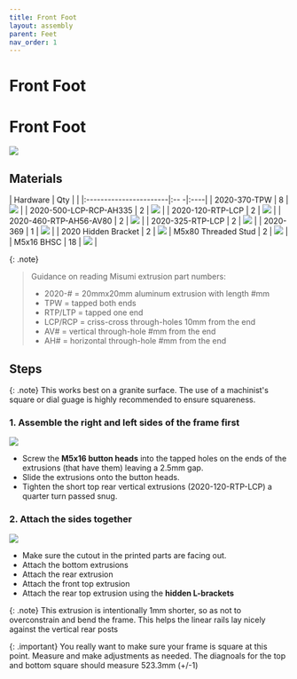 ```yaml
---
title: Front Foot
layout: assembly
parent: Feet
nav_order: 1
---
```


# Front Foot

<div class="online_3d_viewer"
    model="{{site.url}}/{{site.baseurl}}/assets/3d/Z Idler Tensioner Assy.STL"
    backgroundcolor="244, 246, 250">
</div>

# Front Foot

![]({{site.url}}/{{site.baseurl}}/assets/images/frame.png)

## Materials

| Hardware               | Qty |     |
|:-----------------------|:-- -|:----|
| 2020-370-TPW           | 8   | ![]({{site.url}}/{{site.baseurl}}/assets/images/part_2020.webp) |
| 2020-500-LCP-RCP-AH335 | 2   | ![]({{site.url}}/{{site.baseurl}}/assets/images/part_2020.webp) |
| 2020-120-RTP-LCP       | 2   | ![]({{site.url}}/{{site.baseurl}}/assets/images/part_2020.webp) |
| 2020-460-RTP-AH56-AV80 | 2   | ![]({{site.url}}/{{site.baseurl}}/assets/images/part_2020.webp) |
| 2020-325-RTP-LCP       | 2   | ![]({{site.url}}/{{site.baseurl}}/assets/images/part_2020.webp) |
| 2020-369               | 1   | ![]({{site.url}}/{{site.baseurl}}/assets/images/part_2020.webp) |
| 2020 Hidden Bracket    | 2   | ![]({{site.url}}/{{site.baseurl}}/assets/images/part_misumi_hidden_bracket.webp)
| M5x80 Threaded Stud    | 2  | ![]({{site.url}}/{{site.baseurl}}/assets/images/part_m5x80_stud.webp) |
| M5x16 BHSC             | 18  | ![]({{site.url}}/{{site.baseurl}}/assets/images/part_m5x16_BHCS.webp) |


{: .note}
> Guidance on reading Misumi extrusion part numbers:
> - 2020-# = 20mmx20mm aluminum extrusion with length #mm
> - TPW = tapped both ends
> - RTP/LTP = tapped one end
> - LCP/RCP = criss-cross through-holes 10mm from the end
> - AV# = vertical through-hole #mm from the end
> - AH# = horizontal through-hole #mm from the end

## Steps
<!-- <div class="container">
    <iframe width="928" height="522" src="https://www.youtube.com/embed/YqxQBvw9hQc?si=X4uPd5IwG5FWqIBe" title="YouTube video player" frameborder="0" allow="accelerometer; autoplay; clipboard-write; encrypted-media; gyroscope; picture-in-picture; web-share" referrerpolicy="strict-origin-when-cross-origin" allowfullscreen></iframe>
</div> -->

{: .note}
This works best on a granite surface. The use of a machinist's square or dial guage is highly recommended to ensure squareness.

### 1. Assemble the right and left sides of the frame first
![]({{site.url}}/{{site.baseurl}}/assets/images/frame_seq1.gif)
 - Screw the **M5x16 button heads** into the tapped holes on the ends of the extrusions (that have them) leaving a 2.5mm gap.
 - Slide the extrusions onto the button heads.
 - Tighten the short top rear vertical extrusions (2020-120-RTP-LCP) a quarter turn passed snug.

### 2. Attach the sides together
![]({{site.url}}/{{site.baseurl}}/assets/images/frame_seq2.gif)
 - Make sure the cutout in the printed parts are facing out.
 - Attach the bottom extrusions
 - Attach the rear extrusion
 - Attach the front top extrusion
 - Attach the rear top extrusion using the **hidden L-brackets**

{: .note}
This extrusion is intentionally 1mm shorter, so as not to overconstrain and bend the frame. This helps the linear rails lay nicely against the vertical rear posts

{: .important}
You really want to make sure your frame is square at this point. Measure and make adjustments as needed. The diagnoals for the top and bottom square should measure 523.3mm (+/-1)

<div class="online_3d_viewer"
    style="width: 1000px; height: 600px;"
    model="{{site.url}}/{{site.baseurl}}/assets/3d/Frame.wrl"
    backgroundcolor="244, 246, 250">
</div>